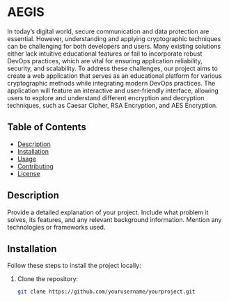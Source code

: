 # AEGIS

In today’s digital world, secure communication and data protection are essential. However, understanding and applying cryptographic techniques can be challenging for both developers and users. Many existing solutions either lack intuitive educational features or fail to incorporate robust DevOps practices, which are vital for ensuring application reliability, security, and scalability.
To address these challenges, our project aims to create a web application that serves as an educational platform for various cryptographic methods while integrating modern DevOps practices. The application will feature an interactive and user-friendly interface, allowing users to explore and understand different encryption and decryption techniques, such as Caesar Cipher, RSA Encryption, and AES Encryption.

## Table of Contents

- [Description](#description)
- [Installation](#installation)
- [Usage](#usage)
- [Contributing](#contributing)
- [License](#license)

## Description

Provide a detailed explanation of your project. Include what problem it solves, its features, and any relevant background information. Mention any technologies or frameworks used.

## Installation

Follow these steps to install the project locally:

1. Clone the repository:
   ```bash
   git clone https://github.com/yourusername/yourproject.git
